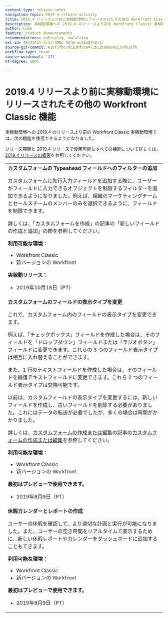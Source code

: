 ```yaml
---
content-type: release-notes
navigation-topic: 2019-4-release-activity
title: 2019.4 リリースより前に実稼動環境にリリースされたその他の Workfront Classic 機能
description: 実稼動環境への 2019.4 のリリースより前の Workfront Classic 実稼動環境では、次の機能を使用できるようになりました。
author: Luke
feature: Product Announcements
recommendations: noDisplay, noCatalog
exl-id: 497214d1-fc31-498c-93f6-ac56d8742c1f
source-git-commit: e1bf5fbc7dc25bf8ce472b21b9a0906530f82cf0
workflow-type: tm+mt
source-wordcount: '373'
ht-degree: 100%

---
```


# 2019.4 リリースより前に実稼動環境にリリースされたその他の Workfront Classic 機能

実稼動環境への 2019.4 のリリースより前の Workfront Classic 実稼動環境では、次の機能を使用できるようになりました。

リリース期間と 2019.4 リリースで使用可能なすべての機能について詳しくは、[2019.4 リリースの概要](../../../../product-announcements/product-releases/quarterly-release-archive/2019.4-release-activity/2019-4-release-activity-overview.md)を参照してください。

<table style="table-layout:auto"> 
 <col> 
 <tbody> 
  <tr> 
   <td> <strong>カスタムフォームの Typeahead フィールドへのフィルターの追加</strong> <p>カスタムフォームに先行入力フィールドを追加する際に、ユーザーがフィールドに入力できるオブジェクトを制限するフィルターを追加できるようになりました。例えば、組織のマーケティングチームとセールスチームのメンバーのみを選択できるように、フィールドを制限できます。</p> <p>詳しくは、「カスタムフォームを作成」の記事の「新しいフィールドの作成と追加」の節を参照してください。</p> 
    <div class="workfront_plans"> 
     <p><strong>利用可能な環境：</strong> </p> 
     <ul> 
      <li>Workfront Classic</li> 
      <li>新バージョンの Workfront</li> 
     </ul> 
     <p><strong>実稼動リリース：</strong> </p> 
     <ul> 
      <li> 2019年10月18日（PT）</li> 
     </ul> 
    </div>  </td> 
  </tr> 
  <tr> 
   <td> 
    <div> 
     <strong>カスタムフォームのフィールドの表示タイプを変更</strong> 
     <p>これで、カスタムフォーム内のフィールドの表示タイプを変更できます。</p> 
     <p>例えば、「チェックボックス」フィールドを作成した場合は、そのフィールドを「ドロップダウン」フィールドまたは「ラジオボタン」フィールドに変更できます。これらの 3 つのフィールド表示タイプは相互に入れ替えることができます。</p> 
     <p>また、1 行のテキストフィールドを作成した場合は、そのフィールドを段落テキストフィールドに変更できます。これら 2 つのフィールド表示タイプは交換可能です。</p> 
     <p>以前は、カスタムフィールドの表示タイプを変更するには、新しいフィールドを作成し、古いフィールドを削除する必要がありました。これにはデータの転送が必要でしたが、多くの場合は時間がかかりました。</p> 
     <p>詳しくは、<a href="../../../../administration-and-setup/customize-workfront/create-manage-custom-forms/create-or-edit-a-custom-form.md" class="MCXref xref" xrefformat="{para}">カスタムフォームの作成または編集</a>の記事の<a href="../../../../administration-and-setup/customize-workfront/create-manage-custom-forms/create-or-edit-a-custom-form.md#create" class="MCXref xref" xrefformat="{para}">カスタムフォームの作成または編集</a>を参照してください。</p> 
     <div class="workfront_plans"> 
      <p><strong>利用可能な環境：</strong> </p> 
      <ul> 
       <li>Workfront Classic</li> 
       <li>新バージョンの Workfront</li> 
      </ul> 
      <p><strong>最初はプレビューで使用できます。</strong> </p> 
      <ul> 
       <li>2019年8月9日（PT）</li> 
      </ul> 
     </div> 
     </div> </td> 
  </tr> 
  <tr> 
   <td> 
    <div> 
     <strong>休暇カレンダーとレポートの作成</strong> 
     <p>ユーザーの休暇を確認して、より適切な計画と実行が可能になりました。また、ユーザーの空き時間をリアルタイムで表示するために、新しい休暇レポートやカレンダーをダッシュボードに追加することもできます。</p> 
     <div class="workfront_plans"> 
      <p><strong>利用可能な環境：</strong> </p> 
      <ul> 
       <li>Workfront Classic</li> 
       <li>新バージョンの Workfront</li> 
      </ul> 
      <p><strong>最初はプレビューで使用できます。</strong> </p> 
      <ul> 
       <li>2019年8月9日（PT）</li> 
      </ul> 
     </div> 
     </div> </td> 
  </tr> 
 </tbody> 
</table>
